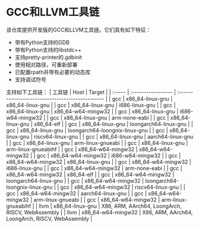 # GCC和LLVM工具链

该仓库提供开发版的GCC和LLVM工具链。它们具有如下特征：

- 带有Python支持的GDB
- 带有Python支持的libstdc++
- 支持pretty-printer的.gdbinit
- 使用相对路径，可重新部署
- 已配置rpath并带有必要的动态库
- 支持调试符号

支持如下工具链：
| 工具链 | Host               | Target                                           |
| :----- | :----------------- | :----------------------------------------------- |
| gcc    | x86_64-linux-gnu   | x86_64-linux-gnu                                 |
| gcc    | x86_64-linux-gnu   | i686-linux-gnu                                   |
| gcc    | x86_64-linux-gnu   | x86_64-w64-mingw32                               |
| gcc    | x86_64-linux-gnu   | i686-w64-mingw32                                 |
| gcc    | x86_64-linux-gnu   | arm-none-eabi                                    |
| gcc    | x86_64-linux-gnu   | x86_64-elf                                       |
| gcc    | x86_64-linux-gnu   | loongarch64-linux-gnu                            |
| gcc    | x86_64-linux-gnu   | loongarch64-loongnix-linux-gnu                   |
| gcc    | x86_64-linux-gnu   | riscv64-linux-gnu                                |
| gcc    | x86_64-linux-gnu   | aarch64-linux-gnu                                |
| gcc    | x86_64-linux-gnu   | arm-linux-gnueabi                                |
| gcc    | x86_64-linux-gnu   | arm-linux-gnueabihf                              |
| gcc    | x86_64-w64-mingw32 | x86_64-w64-mingw32                               |
| gcc    | x86_64-w64-mingw32 | i686-w64-mingw32                                 |
| gcc    | x86_64-w64-mingw32 | x86_64-linux-gnu                                 |
| gcc    | x86_64-w64-mingw32 | i686-linux-gnu                                   |
| gcc    | x86_64-w64-mingw32 | arm-none-eabi                                    |
| gcc    | x86_64-w64-mingw32 | x86_64-elf                                       |
| gcc    | x86_64-w64-mingw32 | loongarch64-linux-gnu                            |
| gcc    | x86_64-w64-mingw32 | loongarch64-loongnix-linux-gnu                   |
| gcc    | x86_64-w64-mingw32 | riscv64-linux-gnu                                |
| gcc    | x86_64-w64-mingw32 | aarch64-linux-gnu                                |
| gcc    | x86_64-w64-mingw32 | arm-linux-gnueabi                                |
| gcc    | x86_64-w64-mingw32 | arm-linux-gnueabihf                              |
| llvm   | x86_64-linux-gnu   | X86, ARM, AArch64, LoongArch, RISCV, WebAssembly |
| llvm   | x86_64-w64-mingw32 | X86, ARM, AArch64, LoongArch, RISCV, WebAssembly |
